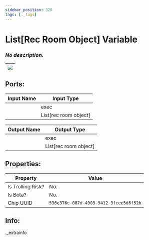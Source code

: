 ```yaml
---
sidebar_position: 320
tags: [._tags]
---
```


# List[Rec Room Object] Variable


### *No description.*

| ![](https://images-ext-2.discordapp.net/external/MPmIaQzlEPmgGWlgi-WxBBXt0Bjv_zWPkg1y1f_sy3s/https/www.recroomcircuits.com/image/circuit/absolute-value?width=206&height=108) |
|-----|

## Ports:

| Input Name | Input Type |
|-----------|-----------|
|  | exec |
|  | List[rec room object] |

| Output Name | Output Type |
|-----------|-----------|
|  | exec |
|  | List[rec room object] |

## Properties:

| Property  | Value |
|-------------------|-----------|
| Is Trolling Risk? | No. |
| Is Beta? | No. |
| Chip UUID | `536e376c-087d-4909-9412-3fcee5d6f52b` |

## Info:
._extrainfo